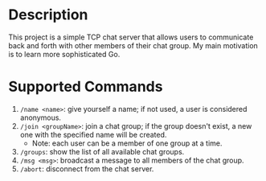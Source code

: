 # Description

This project is a simple TCP chat server that allows users to communicate
back and forth with other members of their chat group. My main motivation
is to learn more sophisticated Go.


# Supported Commands

1. `/name <name>`: give yourself a name; if not used, a user is considered anonymous.
2. `/join <groupName>`: join a chat group; if the group doesn't exist, a new
one with the specified name will be created.
    - Note: each user can be a member of one group at a time.
3. `/groups`: show the list of all available chat groups.
4. `/msg <msg>`: broadcast a message to all members of the chat group.
5. `/abort`: disconnect from the chat server.
